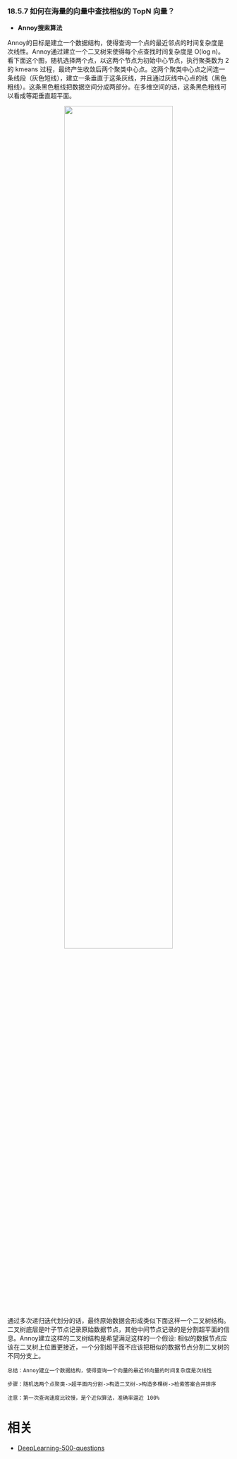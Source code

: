 


### 18.5.7 如何在海量的向量中查找相似的 TopN 向量？

- **Annoy搜索算法**

Annoy的目标是建立一个数据结构，使得查询一个点的最近邻点的时间复杂度是次线性。Annoy通过建立一个二叉树来使得每个点查找时间复杂度是 O(log n)。 看下面这个图，随机选择两个点，以这两个节点为初始中心节点，执行聚类数为 2 的 kmeans 过程，最终产生收敛后两个聚类中心点。这两个聚类中心点之间连一条线段（灰色短线），建立一条垂直于这条灰线，并且通过灰线中心点的线（黑色粗线）。这条黑色粗线把数据空间分成两部分。在多维空间的话，这条黑色粗线可以看成等距垂直超平面。

<p align="center">
    <img width="70%" height="70%" src="http://images.iterate.site/blog/image/20190722/hjHcu8FC2mtN.jpg?imageslim">
</p>


通过多次递归迭代划分的话，最终原始数据会形成类似下面这样一个二叉树结构。二叉树底层是叶子节点记录原始数据节点，其他中间节点记录的是分割超平面的信息。Annoy建立这样的二叉树结构是希望满足这样的一个假设: 相似的数据节点应该在二叉树上位置更接近，一个分割超平面不应该把相似的数据节点分割二叉树的不同分支上。

    总结：Annoy建立一个数据结构，使得查询一个向量的最近邻向量的时间复杂度是次线性

    步骤：随机选两个点聚类->超平面内分割->构造二叉树->构造多棵树->检索答案合并排序

    注意：第一次查询速度比较慢，是个近似算法，准确率逼近 100%





# 相关

- [DeepLearning-500-questions](https://github.com/scutan90/DeepLearning-500-questions)
